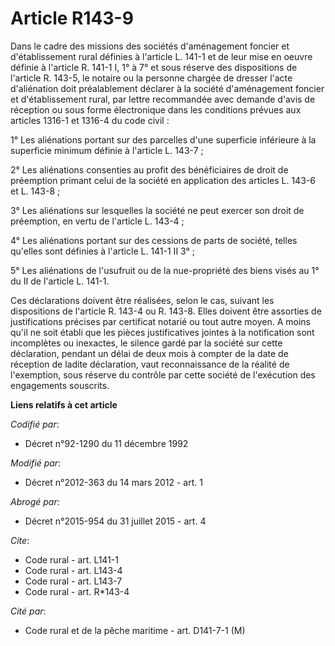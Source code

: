 # Article R143-9

Dans le cadre des missions des sociétés d'aménagement foncier et d'établissement rural définies à l'article L. 141-1  et de
leur mise en oeuvre définie à l'article R. 141-1 I, 1° à 7° et sous réserve des dispositions de l'article R. 143-5, le
notaire ou la personne chargée de dresser l'acte d'aliénation doit préalablement déclarer à la société d'aménagement foncier
et d'établissement rural, par lettre recommandée avec demande d'avis de réception ou sous forme électronique dans les
conditions prévues aux articles 1316-1 et 1316-4 du code civil : 

1° Les aliénations portant sur des parcelles d'une superficie inférieure à la superficie minimum définie à l'article L.
143-7 ; 

2° Les aliénations consenties au profit des bénéficiaires de droit de préemption primant celui de la société en application
des articles L. 143-6 et L. 143-8 ; 

3° Les aliénations sur lesquelles la société ne peut exercer son droit de préemption, en vertu de l'article L. 143-4 ; 

4° Les aliénations portant sur des cessions de parts de société, telles qu'elles sont définies à l'article L. 141-1 II 3° ; 

5° Les aliénations de l'usufruit ou de la nue-propriété des biens visés au 1° du II de l'article L. 141-1. 

Ces déclarations doivent être réalisées, selon le cas, suivant les dispositions de l'article R. 143-4 ou R. 143-8. Elles
doivent être assorties de justifications précises par certificat notarié ou tout autre moyen. A moins qu'il ne soit établi
que les pièces justificatives jointes à la notification sont incomplètes ou inexactes, le silence gardé par la société sur
cette déclaration, pendant un délai de deux mois à compter de la date de réception de ladite déclaration, vaut reconnaissance
de la réalité de l'exemption, sous réserve du contrôle par cette société de l'exécution des engagements souscrits.

**Liens relatifs à cet article**

_Codifié par_:

  - Décret n°92-1290 du 11 décembre 1992

_Modifié par_:

  - Décret n°2012-363 du 14 mars 2012 - art. 1

_Abrogé par_:

  - Décret n°2015-954 du 31 juillet 2015 - art. 4

_Cite_:

  - Code rural - art. L141-1
  - Code rural - art. L143-4
  - Code rural - art. L143-7
  - Code rural - art. R*143-4

_Cité par_:

  - Code rural et de la pêche maritime - art. D141-7-1 (M)
